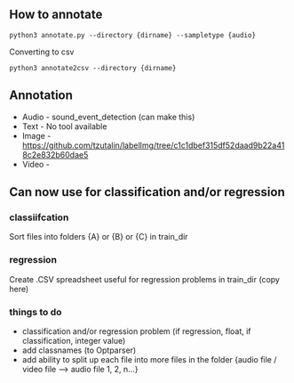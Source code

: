 ## How to annotate

```python3
python3 annotate.py --directory {dirname} --sampletype {audio}
```

Converting to csv

```
python3 annotate2csv --directory {dirname}
```

## Annotation 
- Audio - sound_event_detection (can make this)
- Text - No tool available
- Image - https://github.com/tzutalin/labelImg/tree/c1c1dbef315df52daad9b22a418c2e832b60dae5
- Video - 

## Can now use for classification and/or regression

### classiifcation
Sort files into folders {A} or {B} or {C} in train_dir

### regression
Create .CSV spreadsheet useful for regression problems in train_dir (copy here)

### things to do
- classification and/or regression problem (if regression, float, if classification, integer value)
- add classnames (to Optparser)
- add ability to split up each file into more files in the folder {audio file / video file --> audio file 1, 2, n...} 
